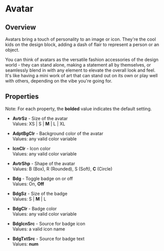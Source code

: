 # Avatar

## Overview
Avatars bring a touch of personality to an image or icon. They're the cool kids on the design block, adding a dash of flair to represent a person or an object.

You can think of avatars as the versatile fashion accessories of the design world - they can stand alone, making a statement all by themselves, or seamlessly blend in with any element to elevate the overall look and feel. It's like having a mini work of art that can stand out on its own or play well with others, depending on the vibe you're going for.

## Properties
Note: For each property, the **bolded** value indicates the default setting.

- **AvtrSz** - Size of the avatar  
  Values: XS | S | **M** | L | XL

- **AdptBgClr** - Background color of the avatar  
  Values: any valid color variable

- **IcnClr** - Icon color  
  Values: any valid color variable

- **AvtrShp** - Shape of the avatar  
  Values: B (Box), R (Rounded), S (Soft), **C** (Circle)

- **Bdg** - Toggle badge on or off  
  Values: On, **Off**

- **BdgSz** - Size of the badge  
  Values: S | **M** | L

- **BdgClr** - Badge color  
  Values: any valid color variable

- **BdgIcnSrc** - Source for badge icon  
  Values: a valid icon name

- **BdgTxtSrc** - Source for badge text  
  Values: **num**
